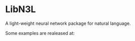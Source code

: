 # LibN3L
A light-weight neural network package for natural language.

Some examples are realeased at:
